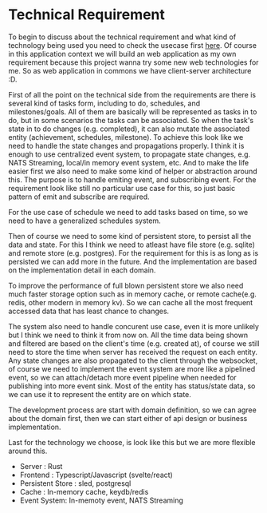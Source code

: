 # Technical Requirement

To begin to discuss about the technical requirement and what kind of technology being used you need to check the usecase first [here](./usecase.md).
Of course in this application context we will build an web application as my own requirement because this project wanna try some new web technologies for me.
So as web application in commons we have client-server architecture :D.

First of all the point on the technical side from the requirements are there is several kind of tasks form, including to do, schedules, and milestones/goals.
All of them are basically will be represented as tasks in to do, but in some scenarios the tasks can be associated. So when the task's state in to do changes (e.g. completed), it can also mutate the associated entity (achievement, schedules, milestone).
To achieve this look like we need to handle the state changes and propagations properly.
I think it is enough to use centralized event system, to propagate state changes, e.g. NATS Streaming, local/in memory event system, etc.
And to make the life easier first we also need to make some kind of helper or abstraction around this.
The purpose is to handle emiting event, and subscribing event.
For the requirement look like still no particular use case for this, so just basic pattern of emit and subscribe are required.

For the use case of schedule we need to add tasks based on time, so we need to have a generalized schedules system.

Then of course we need to some kind of persistent store, to persist all the data and state. For this I think we need to atleast have file store (e.g. sqlite) and remote store (e.g. postgres).
For the requirement for this is as long as is persisted we can add more in the future.
And the implementation are based on the implementation detail in each domain.

To improve the performance of full blown persistent store we also need much faster storage option such as in memory cache, or remote cache(e.g. redis, other modern in memory kv).
So we can cache all the most frequent accessed data that has least chance to changes.

The system also need to handle concurent use case, even it is more unlikely but I think we need to think it from now on.
All the time data being shown and filtered are based on the client's time (e.g. created at), of course we still need to store the time when server has received the request on each entity.
Any state changes are also propagated to the client through the websocket, of course we need to implement the event system are more like a pipelined event, so we can attach/detach more event pipeline when needed for publishing into more event sink.
Most of the entity has status/state data, so we can use it to represent the entity are on which state.

The development process are start with domain definition, so we can agree about the domain first, then we can start either of api design or business implementation.

Last for the technology we choose, is look like this but we are more flexible around this.
- Server : Rust
- Frontend : Typescript/Javascript (svelte/react)
- Persistent Store : sled, postgresql
- Cache : In-memory cache, keydb/redis
- Event System: In-memoty event, NATS Streaming